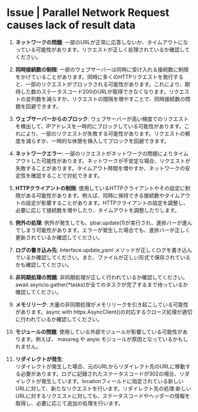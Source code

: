 # Issue | Parallel Network Request causes lack of result data

1. **ネットワークの問題**:
一部のURLが正常に応答しないか、タイムアウトになっている可能性があります。リクエストが正しく処理されているか確認してください。

1. **同時接続数の制限**:
一部のウェブサーバーは同時に受け入れる接続数に制限をかけていることがあります。同時に多くのHTTPリクエストを発行すると、一部のリクエストがブロックされる可能性があります。これにより、期待した数のステータスコード200のURLが取得できなくなります。リクエストの並列数を減らすか、リクエストの間隔を増やすことで、同時接続数の問題を回避できます。

1. **ウェブサーバーからのブロック**:
ウェブサーバーが高い頻度でのリクエストを検出して、IPアドレスを一時的にブロックしている可能性があります。これにより、一部のリクエストが失敗する可能性があります。リクエストの頻度を減らすか、一時的な休憩を挿入してブロックを回避できます。

1. **ネットワークエラー**:
一部のリクエストがネットワークの問題によりタイムアウトした可能性があります。ネットワークが不安定な場合、リクエストが失敗することがあります。タイムアウト時間を増やすか、ネットワークの安定性を確認することで対処できます。

1. **HTTPクライアントの制限**:
使用しているHTTPクライアントやその設定に制限がある可能性があります。例えば、同時に保持できる接続数やタイムアウトの設定が影響することがあります。HTTPクライアントの設定を調整し、必要に応じて接続数を増やしたり、タイムアウトを調整したりします。

1. **例外の処理**:
例外が発生しても、pbar.update(1)が実行され、進捗バーが進んでしまう可能性があります。エラーが発生した場合でも、進捗バーが正しく更新されているか確認してください。

1. **ログの書き込み先**:
Interface.update_yaml メソッドが正しくログを書き込んでいるか確認してください。また、ファイルが正しい形式で保存されているかも確認してください。

1. **非同期処理の問題**:
非同期処理が正しく行われているか確認してください。await asyncio.gather(*tasks)が全てのタスクが完了するまで待っているか確認してください。

1. **メモリリーク**:
大量の非同期処理がメモリリークを引き起こしている可能性があります。async with httpx.AsyncClient()の対応するクローズ処理が適切に行われているか確認してください。

1. **モジュールの問題**:
使用している外部モジュールが影響している可能性があります。例えば、 massreg や anyio モジュールが原因となっているかもしれません。

1. **リダイレクトが発生**:  
リダイレクトが発生した場合、元のURLからリダイレクト先のURLに移動する必要があります。ログに記録されたステータスコードが302の場合、リダイレクトが発生しています。locationフィールドに指定されている新しいURLに対して、新たなリクエストを行います。リダイレクト先の処理:新しいURLに対するリクエストに対しても、ステータスコードやヘッダーの情報を取得し、必要に応じて追加の処理を行います。
